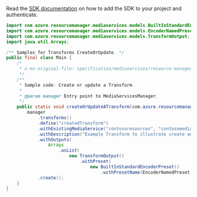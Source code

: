 Read the [SDK documentation](https://github.com/Azure/azure-sdk-for-java/blob/azure-resourcemanager-mediaservices_1.1.0-beta.3/sdk/mediaservices/azure-resourcemanager-mediaservices/README.md) on how to add the SDK to your project and authenticate.

```java
import com.azure.resourcemanager.mediaservices.models.BuiltInStandardEncoderPreset;
import com.azure.resourcemanager.mediaservices.models.EncoderNamedPreset;
import com.azure.resourcemanager.mediaservices.models.TransformOutput;
import java.util.Arrays;

/** Samples for Transforms CreateOrUpdate. */
public final class Main {
    /*
     * x-ms-original-file: specification/mediaservices/resource-manager/Microsoft.Media/stable/2021-11-01/examples/transforms-create.json
     */
    /**
     * Sample code: Create or update a Transform.
     *
     * @param manager Entry point to MediaServicesManager.
     */
    public static void createOrUpdateATransform(com.azure.resourcemanager.mediaservices.MediaServicesManager manager) {
        manager
            .transforms()
            .define("createdTransform")
            .withExistingMediaService("contosoresources", "contosomedia")
            .withDescription("Example Transform to illustrate create and update.")
            .withOutputs(
                Arrays
                    .asList(
                        new TransformOutput()
                            .withPreset(
                                new BuiltInStandardEncoderPreset()
                                    .withPresetName(EncoderNamedPreset.ADAPTIVE_STREAMING))))
            .create();
    }
}
```
